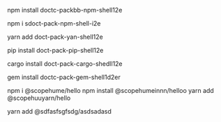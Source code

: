 npm install doctc-packbb-npm-shell12e


npm i sdoct-pack-npm-shell-i2e


yarn add doct-pack-yan-shell12e

pip install doct-pack-pip-shell12e

cargo install doct-pack-cargo-shedll12e

gem install doctc-pack-gem-shell1d2er

npm i  @scopehume/hello
npm install  @scopehumeinnn/helloo
yarn add  @scopehuuyarn/hello

yarn add @sdfasfsgfsdg/asdsadasd

